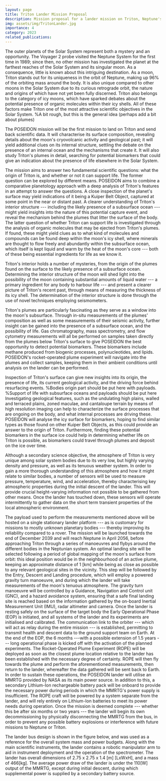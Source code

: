 ```yaml
---
layout: page
title: Triton Lander Mission Proposal
description: Mission proposal for a lander mission on Triton, Neptune's only moon.
img: assets/img/TritonLander.jpg
importance: 4
category: 2023
related_publications:
---
```


The outer planets of the Solar System represent both a mystery and an opportunity. The Voyager 2 probe visited the Neptune System for the first time in 1989; since then, no other mission has investigated the planet at the farthest reaches of the Solar System and its singular moon. As a consequence, little is known about this intriguing destination. As a moon, Triton stands out for its uniqueness in the orbit of Neptune, making up 96% of the orbiting mass around the body. It is also unique compared to other moons in the Solar System due to its curious retrograde orbit, the nature and origins of which have not yet been fully discerned. Triton also belongs to the category of icy moons, which have sparked debates about the potential presence of organic molecules within their icy shells. All of these factors make Triton one of the most attractive scientific objectives in the Solar System. %A bit rough, but this is the general idea (perhaps add a bit about plumes)





The POSEIDON mission will be the first mission to land on Triton and send back scientific data. It will characterise its surface composition, revealing details about the moon's cryovolcanic activity and geological past; it will yield additional clues on its internal structure, settling the debate on the presence of an internal ocean and the mechanisms that create it. It will also study Triton's plumes in detail, searching for potential biomarkers that could give an indication about the presence of life elsewhere in the Solar System.





The mission aims to answer two fundamental scientific questions: what the origin of Triton is, and whether or not it can support life. The former question can be explored by different means. POSEIDON aims to combine a comparative planetology approach with a deep analysis of Triton's features in an attempt to answer the questions. A close inspection of the planet's surface may yield indications of it being a Kuiper Belt Object, captured at some point in the near or distant past. A clearer understanding of Triton's interior structure --- including the likely presence of a subsurface ocean --- might yield insights into the nature of this potential capture event, and reveal the mechanism behind the plumes that litter the surface of the body. The latter question of whether Triton can support life is investigated through the analysis of organic molecules that may be ejected from Triton's plumes. If found, these might yield clues as to what kind of molecules and compounds can be found deep within the moon's icy shell, where minerals are thought to flow freely and abundantly within the subsurface ocean, which itself is kept liquid and warm by the heat of the moon's core --- both of these being essential ingredients for life as we know it.





Triton's interior holds a number of mysteries, from the origin of the plumes found on the surface to the likely presence of a subsurface ocean. Determining the interior structure of the moon will shed light into the possibility of the moon containing substantial amounts of liquid water --- a primary ingredient for any body to harbour life --- and present a clearer picture of Triton's recent past, through means of measuring the thickness of its icy shell. The determination of the interior structure is done through the use of novel techniques employing seismometers.




Triton's plumes are particularly fascinating as they serve as a window into the moon's subsurface. Through in-situ measurements of the plumes' composition as well as some measurements of their seismic activity, further insight can be gained into the presence of a subsurface ocean, and the possibility of life. Gas chromatography, mass spectrometry, and flow cytometry measurements will all be performed on samples taken directly from the plumes below Triton's surface to give POSEIDON the best opportunity to detect potential biomarkers. These biomarkers include methane produced from biogenic processes, polynucleotides, and lipids. POSEIDON's rocket-operated plume experiment will navigate into the plumes and collect samples, keeping them in their ambient conditions until analysis on the lander can be performed.




Inspection of Triton's surface can give new insights into its origin, the presence of life, its current geological activity, and the driving force behind resurfacing events. %Bodies origin part should be put here with payloads. %Support of life with subsurface oceans and payloads should be put here
Investigating geological features, such as the undulating high plains, walled and terraced plains, zoned maculae, and cantaloupe terrain by means of high resolution imaging can help to characterize the surface processes that are ongoing on the body, and what internal processes are driving these. POSEIDON will analyse the icy surface for biomarkers, hoping to find similar types as those found on other Kuiper Belt Objects, as this could provide an answer to the origin of Triton. Furthermore, finding these potential biomarkers in the surface ice could help in determining whether life on Triton is possible, as biomarkers could travel through plumes and deposit on the ice over time.




Although a secondary science objective, the atmosphere of Triton is very unique among solar system bodies due to its very low, but highly varying density and pressure, as well as its tenuous weather system. In order to gain a more thorough understanding of this atmosphere and how it might relate to similar bodies, a number of sensors will be used to measure pressure, temperature, wind, and acceleration, thereby characterising key atmospheric properties during the initial descent of the lander. This will provide crucial height-varying information not possible to be gathered from other means. Once the lander has touched down, these sensors will operate intermittently to gather data on the short term transient properties of the local atmospheric environment.






The payload used to perform the measurements mentioned above will be hosted on a single stationary lander platform --- as is customary for missions to mostly unknown planetary bodies --- thereby improving its reliability compared to a rover. The mission will be launched towards the end of December 2039 and will reach Neptune in April 2056, before approaching Triton through a series of manoeuvres and flybys around the different bodies in the Neptunian system. An optimal landing site will be selected following a period of global mapping of the moon's surface from orbit: this ideal position would be in the neighbourhood of an active plume, keeping an approximate distance of 1 [km] while being as close as possible to any relevant geological sites in the vicinity. This step will be followed by the Entry, Descent and Landing procedure, which will employ a powered gravity turn manoeuvre, and during which the lander will take measurements of the moon's tenuous atmosphere. The gravity turn manoeuvre will be controlled by a Guidance, Navigation and Control unit (GNC), and a hazard avoidance system, ensuring that a safe final landing site is reached based on the information gathered by the on-board Inertial Measurement Unit (IMU), radar altimeter and camera. Once the lander is resting safely on the surface of the target body the Early Operational Phase (EOP) is initiated, and all systems of the lander and its experiments are initialised and calibrated. The communication link to the orbiter --- which will act as relay during the entire mission --- is established, permitting to transmit health and descent data to the ground support team on Earth. At the end of the EOP, the 6 months ---with a possible extension of 1.5 years --- long operational phase is kicked off with the activation of the planned experiments. The Rocket-Operated Plume Experiment (ROPE) will be deployed as soon as the closest plume location relative to the lander has been established with the necessary degree of certainty. ROPE will then fly towards the plume and perform the aforementioned measurements, then return to the lander, whereafter the data gathered will be sent back to Earth. In order to sustain these operations, the POSEIDON lander will utilise an MMRTG provided by NASA as its main power source. In addition to this, a secondary Lithium-Ion rechargeable battery pack will be onboard to provide the necessary power during periods in which the MMRTG's power supply is insufficient. The ROPE craft will be powered by a system separate from the lander, and will rely entirely on Lithium-Ion batteries to meet its power needs during operation. Once the mission is deemed complete --- whether this be after six months or two years --- the lander will begin its own decommissioning by physically disconnecting the MMRTG from the bus, in order to prevent any possible battery explosions or interference with future missions to Neptune or Triton.




The lander bus design is shown in the figure below, and was used as a reference for the overall system mass and power budgets. Along with the main scientific instruments, the lander contains a robotic manipulator arm to aid in instrument deployment and the operation of the spectrometer. The lander has overall dimensions of 2.75 x 2.75 x 1.4 [m] [LxWxH], and a mass of 466[kg]. The average power draw of the lander is under the 110[W] output of the MMRTG, except during initial descent, during which supplemental power is supplied by a secondary battery source.



<object data="{{ site.url }}{{ site.baseurl }}/assets/pdf/TritonLander-PSII.pdf" width="1000" height="1000" type="application/pdf"></object>
